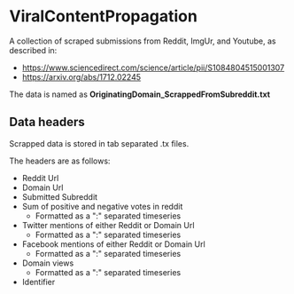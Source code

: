 # ViralContentPropagation

A collection of scraped submissions from Reddit, ImgUr, and Youtube, as described in:
  - https://www.sciencedirect.com/science/article/pii/S1084804515001307
  - https://arxiv.org/abs/1712.02245

The data is named as **OriginatingDomain_ScrappedFromSubreddit.txt**

## Data headers

Scrapped data is stored in tab separated .tx files.

The headers are as follows:
- Reddit Url
- Domain Url
- Submitted Subreddit
- Sum of positive and negative votes in reddit
  - Formatted as a ":" separated timeseries
- Twitter mentions of either Reddit or Domain Url
  - Formatted as a ":" separated timeseries
- Facebook mentions of either Reddit or Domain Url
  - Formatted as a ":" separated timeseries
- Domain views
  - Formatted as a ":" separated timeseries
- Identifier
